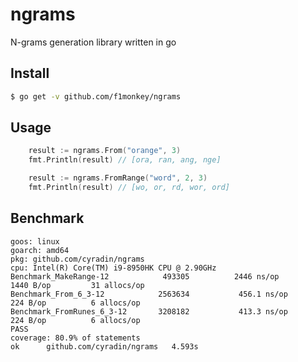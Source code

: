 # ngrams

N-grams generation library written in go

## Install

```bash
$ go get -v github.com/f1monkey/ngrams
```

## Usage

```go
    result := ngrams.From("orange", 3)
    fmt.Println(result) // [ora, ran, ang, nge]

    result := ngrams.FromRange("word", 2, 3)
    fmt.Println(result) // [wo, or, rd, wor, ord]
```


## Benchmark

```
goos: linux
goarch: amd64
pkg: github.com/cyradin/ngrams
cpu: Intel(R) Core(TM) i9-8950HK CPU @ 2.90GHz
Benchmark_MakeRange-12        	  493305	      2446 ns/op	    1440 B/op	      31 allocs/op
Benchmark_From_6_3-12         	 2563634	       456.1 ns/op	     224 B/op	       6 allocs/op
Benchmark_FromRunes_6_3-12    	 3208182	       413.3 ns/op	     224 B/op	       6 allocs/op
PASS
coverage: 80.9% of statements
ok  	github.com/cyradin/ngrams	4.593s
```
